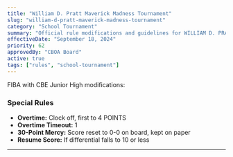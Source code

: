 ```yaml
---
title: "William D. Pratt Maverick Madness Tournament"
slug: "william-d-pratt-maverick-madness-tournament"
category: "School Tournament"
summary: "Official rule modifications and guidelines for WILLIAM D. PRATT MAVERICK MADNESS TOURNAMENT"
effectiveDate: "September 18, 2024"
priority: 62
approvedBy: "CBOA Board"
active: true
tags: ["rules", "school-tournament"]
---
```



FIBA with CBE Junior High modifications:

### Special Rules
- **Overtime:** Clock off, first to 4 POINTS
- **Overtime Timeout:** 1
- **30-Point Mercy:** Score reset to 0-0 on board, kept on paper
- **Resume Score:** If differential falls to 10 or less

---